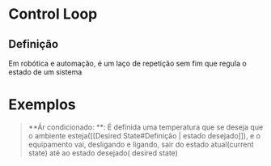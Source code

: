 # Control Loop
## Definição
Em robótica e automação, é um laço de repetição sem fim que regula o estado de um sistema

# Exemplos
> **Ár condicionado: **: É definida uma temperatura que se deseja que o ambiente esteja([[Desired State#Definição | estado desejado]]), e o equipamento vai, desligando e ligando,  sair do estado atual(current state) até ao estado desejado( desired state)